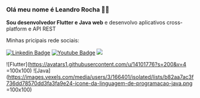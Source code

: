 ### Olá meu nome é Leandro Rocha :man_technologist:

**Sou desenvolvedor Flutter e Java web** e desenvolvo aplicativos cross-platform e API REST

Minhas pricipais rede sociais:

[![Linkedin Badge](https://img.shields.io/badge/-LinkedIn-blue?style=flat-square&logo=Linkedin&logoColor=white&link=https://www.linkedin.com/in/leandrorochaadm/)](https://www.linkedin.com/in/leandrorochaadm/)
[![Youtube Badge](https://img.shields.io/badge/-YouTube-c14438?style=flat-square&logo=YouTube&logoColor=white&link=https://www.youtube.com/channel/UC3IOIEHrxIHDeWBxAklINTA)](https://www.youtube.com/channel/UC3IOIEHrxIHDeWBxAklINTA)
![](https://avatars1.githubusercontent.com/u/14101776?s=200&v=4)

![Flutter](https://avatars1.githubusercontent.com/u/14101776?s=200&v=4 =100x100)
![Java](https://images.vexels.com/media/users/3/166401/isolated/lists/b82aa7ac3f736dd78570dd3fa3fa9e24-icone-da-linguagem-de-programacao-java.png =100x100)


<!--
**leandrorochaadm/leandrorochaadm** is a ✨ _special_ ✨ repository because its `README.md` (this file) appears on your GitHub profile.

Here are some ideas to get you started:

- 🔭 I’m currently working on ...
- 🌱 I’m currently learning ...
- 👯 I’m looking to collaborate on ...
- 🤔 I’m looking for help with ...
- 💬 Ask me about ...
- 📫 How to reach me: ...
- 😄 Pronouns: ...
- ⚡ Fun fact: ...
-->
